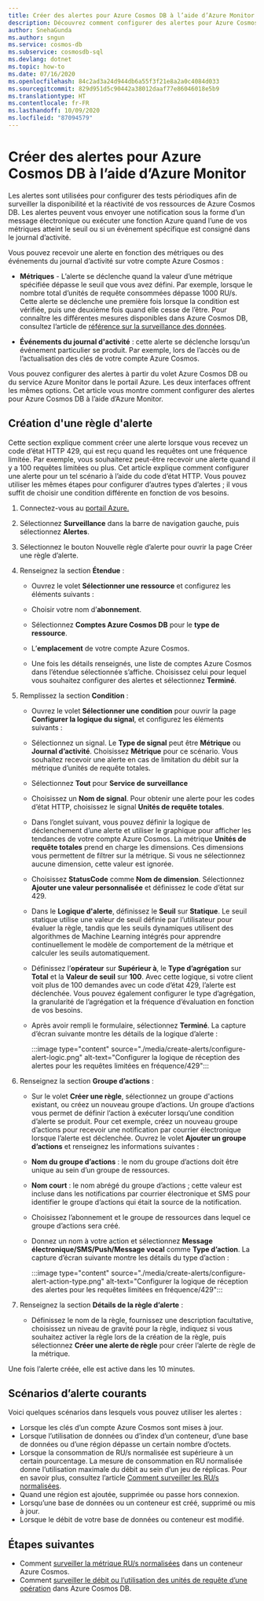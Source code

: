 ```yaml
---
title: Créer des alertes pour Azure Cosmos DB à l’aide d’Azure Monitor
description: Découvrez comment configurer des alertes pour Azure Cosmos DB à l’aide d’Azure Monitor.
author: SnehaGunda
ms.author: sngun
ms.service: cosmos-db
ms.subservice: cosmosdb-sql
ms.devlang: dotnet
ms.topic: how-to
ms.date: 07/16/2020
ms.openlocfilehash: 84c2ad3a24d944db6a55f3f21e8a2a0c4084d033
ms.sourcegitcommit: 829d951d5c90442a38012daaf77e86046018e5b9
ms.translationtype: HT
ms.contentlocale: fr-FR
ms.lasthandoff: 10/09/2020
ms.locfileid: "87094579"
---
```

# <a name="create-alerts-for-azure-cosmos-db-using-azure-monitor"></a>Créer des alertes pour Azure Cosmos DB à l’aide d’Azure Monitor

Les alertes sont utilisées pour configurer des tests périodiques afin de surveiller la disponibilité et la réactivité de vos ressources de Azure Cosmos DB. Les alertes peuvent vous envoyer une notification sous la forme d’un message électronique ou exécuter une fonction Azure quand l’une de vos métriques atteint le seuil ou si un événement spécifique est consigné dans le journal d’activité.

Vous pouvez recevoir une alerte en fonction des métriques ou des événements du journal d’activité sur votre compte Azure Cosmos :

* **Métriques** - L’alerte se déclenche quand la valeur d’une métrique spécifiée dépasse le seuil que vous avez défini. Par exemple, lorsque le nombre total d’unités de requête consommées dépasse 1000 RU/s. Cette alerte se déclenche une première fois lorsque la condition est vérifiée, puis une deuxième fois quand elle cesse de l’être. Pour connaître les différentes mesures disponibles dans Azure Cosmos DB, consultez l’article de [référence sur la surveillance des données](monitor-cosmos-db-reference.md#metrics).

* **Événements du journal d'activité** : cette alerte se déclenche lorsqu’un événement particulier se produit. Par exemple, lors de l’accès ou de l’actualisation des clés de votre compte Azure Cosmos.

Vous pouvez configurer des alertes à partir du volet Azure Cosmos DB ou du service Azure Monitor dans le portail Azure. Les deux interfaces offrent les mêmes options. Cet article vous montre comment configurer des alertes pour Azure Cosmos DB à l’aide d’Azure Monitor.

## <a name="create-an-alert-rule"></a>Création d'une règle d'alerte

Cette section explique comment créer une alerte lorsque vous recevez un code d’état HTTP 429, qui est reçu quand les requêtes ont une fréquence limitée. Par exemple, vous souhaiterez peut-être recevoir une alerte quand il y a 100 requêtes limitées ou plus. Cet article explique comment configurer une alerte pour un tel scénario à l’aide du code d’état HTTP. Vous pouvez utiliser les mêmes étapes pour configurer d’autres types d’alertes ; il vous suffit de choisir une condition différente en fonction de vos besoins.

1. Connectez-vous au [portail Azure.](https://portal.azure.com/)

1. Sélectionnez **Surveillance** dans la barre de navigation gauche, puis sélectionnez **Alertes**.

1. Sélectionnez le bouton Nouvelle règle d’alerte pour ouvrir la page Créer une règle d’alerte.  

1. Renseignez la section **Étendue** :

   * Ouvrez le volet **Sélectionner une ressource** et configurez les éléments suivants :

   * Choisir votre nom d’**abonnement**.

   * Sélectionnez **Comptes Azure Cosmos DB** pour le **type de ressource**.

   * L’**emplacement** de votre compte Azure Cosmos.

   * Une fois les détails renseignés, une liste de comptes Azure Cosmos dans l’étendue sélectionnée s’affiche. Choisissez celui pour lequel vous souhaitez configurer des alertes et sélectionnez **Terminé**.

1. Remplissez la section **Condition** :

   * Ouvrez le volet **Sélectionner une condition** pour ouvrir la page **Configurer la logique du signal**, et configurez les éléments suivants :

   * Sélectionnez un signal. Le **Type de signal** peut être **Métrique** ou **Journal d’activité**. Choisissez **Métrique** pour ce scénario. Vous souhaitez recevoir une alerte en cas de limitation du débit sur la métrique d’unités de requête totales.

   * Sélectionnez **Tout** pour **Service de surveillance**

   * Choisissez un **Nom de signal**. Pour obtenir une alerte pour les codes d’état HTTP, choisissez le signal **Unités de requête totales**.

   * Dans l’onglet suivant, vous pouvez définir la logique de déclenchement d’une alerte et utiliser le graphique pour afficher les tendances de votre compte Azure Cosmos. La métrique **Unités de requête totales** prend en charge les dimensions. Ces dimensions vous permettent de filtrer sur la métrique. Si vous ne sélectionnez aucune dimension, cette valeur est ignorée.

   * Choisissez **StatusCode** comme **Nom de dimension**. Sélectionnez **Ajouter une valeur personnalisée** et définissez le code d’état sur 429.

   * Dans le **Logique d'alerte**, définissez le **Seuil** sur **Statique**. Le seuil statique utilise une valeur de seuil définie par l’utilisateur pour évaluer la règle, tandis que les seuils dynamiques utilisent des algorithmes de Machine Learning intégrés pour apprendre continuellement le modèle de comportement de la métrique et calculer les seuils automatiquement.

   * Définissez l’**opérateur** sur **Supérieur à**, le **Type d’agrégation** sur **Total** et la **Valeur de seuil** sur **100**. Avec cette logique, si votre client voit plus de 100 demandes avec un code d’état 429, l’alerte est déclenchée. Vous pouvez également configurer le type d’agrégation, la granularité de l’agrégation et la fréquence d’évaluation en fonction de vos besoins.

   * Après avoir rempli le formulaire, sélectionnez **Terminé**. La capture d’écran suivante montre les détails de la logique d’alerte :

     :::image type="content" source="./media/create-alerts/configure-alert-logic.png" alt-text="Configurer la logique de réception des alertes pour les requêtes limitées en fréquence/429":::

1. Renseignez la section **Groupe d’actions** :

   * Sur le volet **Créer une règle**, sélectionnez un groupe d'actions existant, ou créez un nouveau groupe d’actions. Un groupe d’actions vous permet de définir l’action à exécuter lorsqu’une condition d’alerte se produit. Pour cet exemple, créez un nouveau groupe d’actions pour recevoir une notification par courrier électronique lorsque l’alerte est déclenchée. Ouvrez le volet **Ajouter un groupe d’actions** et renseignez les informations suivantes :

   * **Nom du groupe d’actions** : le nom du groupe d’actions doit être unique au sein d’un groupe de ressources.

   * **Nom court** : le nom abrégé du groupe d’actions ; cette valeur est incluse dans les notifications par courrier électronique et SMS pour identifier le groupe d’actions qui était la source de la notification.

   * Choisissez l’abonnement et le groupe de ressources dans lequel ce groupe d’actions sera créé.  

   * Donnez un nom à votre action et sélectionnez **Message électronique/SMS/Push/Message vocal** comme **Type d’action**. La capture d’écran suivante montre les détails du type d’action :

     :::image type="content" source="./media/create-alerts/configure-alert-action-type.png" alt-text="Configurer la logique de réception des alertes pour les requêtes limitées en fréquence/429":::

1. Renseignez la section **Détails de la règle d’alerte** :

   * Définissez le nom de la règle, fournissez une description facultative, choisissez un niveau de gravité pour la règle, indiquez si vous souhaitez activer la règle lors de la création de la règle, puis sélectionnez **Créer une alerte de règle** pour créer l’alerte de règle de la métrique.

Une fois l’alerte créée, elle est active dans les 10 minutes.

## <a name="common-alerting-scenarios"></a>Scénarios d’alerte courants

Voici quelques scénarios dans lesquels vous pouvez utiliser les alertes :

* Lorsque les clés d’un compte Azure Cosmos sont mises à jour.
* Lorsque l’utilisation de données ou d’index d’un conteneur, d’une base de données ou d’une région dépasse un certain nombre d’octets.
* Lorsque la consommation de RU/s normalisée est supérieure à un certain pourcentage. La mesure de consommation en RU normalisée donne l’utilisation maximale du débit au sein d’un jeu de réplicas. Pour en savoir plus, consultez l’article [Comment surveiller les RU/s normalisées](monitor-normalized-request-units.md).  
* Quand une région est ajoutée, supprimée ou passe hors connexion.
* Lorsqu’une base de données ou un conteneur est créé, supprimé ou mis à jour.
* Lorsque le débit de votre base de données ou conteneur est modifié.

## <a name="next-steps"></a>Étapes suivantes

* Comment [surveiller la métrique RU/s normalisées](monitor-normalized-request-units.md) dans un conteneur Azure Cosmos.
* Comment [surveiller le débit ou l’utilisation des unités de requête d’une opération](monitor-request-unit-usage.md) dans Azure Cosmos DB.